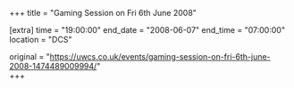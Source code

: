 +++
title = "Gaming Session on Fri 6th June 2008"

[extra]
time = "19:00:00"
end_date = "2008-06-07"
end_time = "07:00:00"
location = "DCS"

original = "https://uwcs.co.uk/events/gaming-session-on-fri-6th-june-2008-1474489009994/"    
+++



